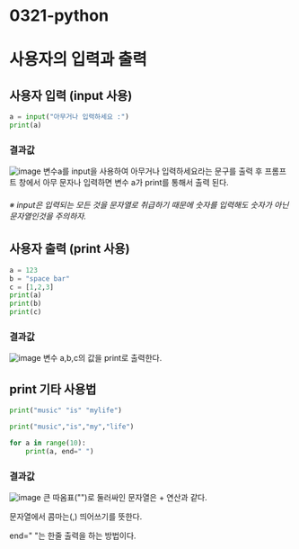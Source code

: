 # 0321-python
# 사용자의 입력과 출력
## 사용자 입력 (input 사용)
```python
a = input("아무거나 입력하세요 :")
print(a)
```
### 결과값
![image](https://user-images.githubusercontent.com/104752580/226493017-90f2960d-6546-41fc-98b2-f2005511ee3c.png)
변수a를 input을 사용하여 아무거나 입력하세요라는 문구를 출력 후 프롬프트 창에서 아무 문자나 입력하면 변수 a가 print를 통해서 출력 된다.
###### ※ input은 입력되는 모든 것을 문자열로 취급하기 때문에 숫자를 입력해도 숫자가 아닌 문자열인것을 주의하자.
## 사용자 출력 (print 사용)
```python
a = 123
b = "space bar"
c = [1,2,3]
print(a)
print(b)
print(c)
```
### 결과값
![image](https://user-images.githubusercontent.com/104752580/226493921-9a406657-03b5-4321-bd58-4ebc3b85888d.png)
변수 a,b,c의 값을 print로 출력한다.
## print 기타 사용법
```python
print("music" "is" "mylife")

print("music","is","my","life")

for a in range(10):
    print(a, end=" ")
```
### 결과값
![image](https://user-images.githubusercontent.com/104752580/226494258-5588a82c-4973-40ee-8992-6214ecfa9cc4.png)
큰 따옴표("")로 둘러싸인 문자열은 + 연산과 같다.

문자열에서 콤마는(,) 띄어쓰기를 뜻한다.

end=" "는 한줄 출력을 하는 방법이다.

